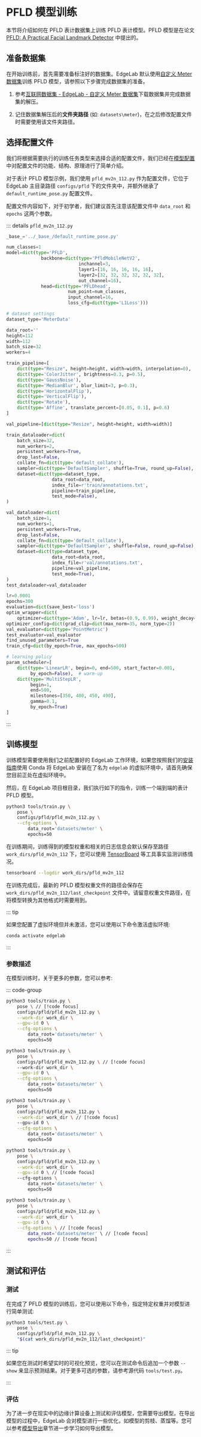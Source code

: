 # PFLD 模型训练

本节将介绍如何在 PFLD 表计数据集上训练 PFLD 表计模型。PFLD 模型是在论文 [PFLD: A Practical Facial Landmark Detector](https://arxiv.org/pdf/1902.10859.pdf) 中提出的。


## 准备数据集

在开始训练前，首先需要准备标注好的数据集。EdgeLab 默认使用[自定义 Meter 数据集](../datasets.md#EdgeLab)训练 PFLD 模型，请参照以下步骤完成数据集的准备。

1. 参考[互联网数据集 - EdgeLab - 自定义 Meter 数据集](../datasets.md#EdgeLab)下载数据集并完成数据集的解压。

2. 记住数据集解压后的**文件夹路径** (如: `datasets\meter`)，在之后修改配置文件时需要使用该文件夹路径。


## 选择配置文件

我们将根据需要执行的训练任务类型来选择合适的配置文件，我们已经在[模型配置](../config.md)中对配置文件的功能、结构、原理进行了简单介绍。

对于表计 PFLD 模型示例，我们使用 `pfld_mv2n_112.py` 作为配置文件，它位于 EdgeLab 主目录路径 `configs/pfld` 下的文件夹中，并额外继承了 `default_runtime_pose.py` 配置文件。

配置文件内容如下，对于初学者，我们建议首先注意该配置文件中 `data_root` 和 `epochs` 这两个参数。

::: details `pfld_mv2n_112.py`

```python
_base_='../_base_/default_runtime_pose.py'

num_classes=1
model=dict(type='PFLD',
             backbone=dict(type='PfldMobileNetV2',
                           inchannel=3,
                           layer1=[16, 16, 16, 16, 16],
                           layer2=[32, 32, 32, 32, 32, 32],
                           out_channel=16),
             head=dict(type='PFLDhead',
                       num_point=num_classes,
                       input_channel=16,
                       loss_cfg=dict(type='L1Loss')))

# dataset settings
dataset_type='MeterData'

data_root=''
height=112
width=112
batch_size=32
workers=4

train_pipeline=[
    dict(type="Resize", height=height, width=width, interpolation=0),
    dict(type='ColorJitter', brightness=0.3, p=0.5),
    dict(type='GaussNoise'),
    dict(type='MedianBlur', blur_limit=3, p=0.3),
    dict(type='HorizontalFlip'),
    dict(type='VerticalFlip'),
    dict(type='Rotate'),
    dict(type='Affine', translate_percent=[0.05, 0.1], p=0.6)
]

val_pipeline=[dict(type="Resize", height=height, width=width)]

train_dataloader=dict(
    batch_size=32,
    num_workers=2,
    persistent_workers=True,
    drop_last=False,
    collate_fn=dict(type='default_collate'),
    sampler=dict(type='DefaultSampler', shuffle=True, round_up=False),
    dataset=dict(type=dataset_type,
                 data_root=data_root,
                 index_file=r'train/annotations.txt',
                 pipeline=train_pipeline,
                 test_mode=False),
)

val_dataloader=dict(
    batch_size=1,
    num_workers=1,
    persistent_workers=True,
    drop_last=False,
    collate_fn=dict(type='default_collate'),
    sampler=dict(type='DefaultSampler', shuffle=False, round_up=False),
    dataset=dict(type=dataset_type,
                 data_root=data_root,
                 index_file=r'val/annotations.txt',
                 pipeline=val_pipeline,
                 test_mode=True),
)
test_dataloader=val_dataloader

lr=0.0001
epochs=300
evaluation=dict(save_best='loss')
optim_wrapper=dict(
    optimizer=dict(type='Adam', lr=lr, betas=(0.9, 0.99), weight_decay=1e-6))
optimizer_config=dict(grad_clip=dict(max_norm=35, norm_type=2))
val_evaluator=dict(type='PointMetric')
test_evaluator=val_evaluator
find_unused_parameters=True
train_cfg=dict(by_epoch=True, max_epochs=500)

# learning policy
param_scheduler=[
    dict(type='LinearLR', begin=0, end=500, start_factor=0.001,
         by_epoch=False),  # warm-up
    dict(type='MultiStepLR',
         begin=1,
         end=500,
         milestones=[350, 400, 450, 490],
         gamma=0.1,
         by_epoch=True)
]
```

:::


## 训练模型

训练模型需要使用我们之前配置好的 EdgeLab 工作环境，如果您按照我们的[安装指南](../../introduction/installation.md)使用 Conda 将 EdgeLab 安装在了名为 `edgelab` 的虚拟环境中，请首先确保您目前正处在虚拟环境中。

然后，在 EdgeLab 项目根目录，我们执行如下的指令，训练一个端到端的表计 PFLD 模型。

```sh
python3 tools/train.py \
    pose \
    configs/pfld/pfld_mv2n_112.py \
    --cfg-options \
        data_root='datasets/meter' \
        epochs=50
```

在训练期间，训练得到的模型权重和相关的日志信息会默认保存至路径 `work_dirs/pfld_mv2n_112` 下，您可以使用 [TensorBoard](https://www.tensorflow.org/tensorboard/get_started) 等工具事实监测训练情况。

```sh
tensorboard --logdir work_dirs/pfld_mv2n_112
```

在训练完成后，最新的 PFLD 模型权重文件的路径会保存在 `work_dirs/pfld_mv2n_112/last_checkpoint` 文件中。请留意权重文件路径，在将模型转换为其他格式时需要用到。

::: tip

如果您配置了虚拟环境但并未激活，您可以使用以下命令激活虚拟环境:

```sh
conda activate edgelab
```

:::

### 参数描述

在模型训练时，关于更多的参数，您可以参考:

::: code-group

```sh [模型类型]
python3 tools/train.py \
    pose \ // [!code focus]
    configs/pfld/pfld_mv2n_112.py \
    --work-dir work_dir \
    --gpu-id 0 \
    --cfg-options \
        data_root='datasets/meter' \
        epochs=50
```

```sh [配置路径]
python3 tools/train.py \
    pose \
    configs/pfld/pfld_mv2n_112.py \ // [!code focus]
    --work-dir work_dir \
    --gpu-id 0 \
    --cfg-options \
        data_root='datasets/meter' \
        epochs=50
```

```sh [工作目录]
python3 tools/train.py \
    pose \
    configs/pfld/pfld_mv2n_112.py \
    --work-dir work_dir \ // [!code focus]
    --gpu-id 0 \
    --cfg-options \
        data_root='datasets/meter' \
        epochs=50
```

```sh [GPU ID]
python3 tools/train.py \
    pose \
    configs/pfld/pfld_mv2n_112.py \
    --work-dir work_dir \
    --gpu-id 0 \ // [!code focus]
    --cfg-options \
        data_root='datasets/meter' \
        epochs=50
```

```sh [配置覆写]
python3 tools/train.py \
    pose \
    configs/pfld/pfld_mv2n_112.py \
    --work-dir work_dir \
    --gpu-id 0 \
    --cfg-options \ // [!code focus]
        data_root='datasets/meter' \ // [!code focus]
        epochs=50 // [!code focus]
```

:::


## 测试和评估

### 测试

在完成了 PFLD 模型的训练后，您可以使用以下命令，指定特定权重并对模型进行简单测试:

```sh
python3 tools/test.py \
    pose \
    configs/pfld/pfld_mv2n_112.py \
    "$(cat work_dirs/pfld_mv2n_112/last_checkpoint)"
```

::: tip

如果您在测试时希望实时的可视化预览，您可以在测试命令后追加一个参数 `--show` 来显示预测结果。对于更多可选的参数，请参考源代码 `tools/test.py`。

:::

### 评估

为了进一步在现实中的边缘计算设备上测试和评估模型，您需要导出模型。在导出模型的过程中，EdgeLab 会对模型进行一些优化，如模型的剪枝、蒸馏等。您可以参考[模型导出](../export/overview)章节进一步学习如何导出模型。
